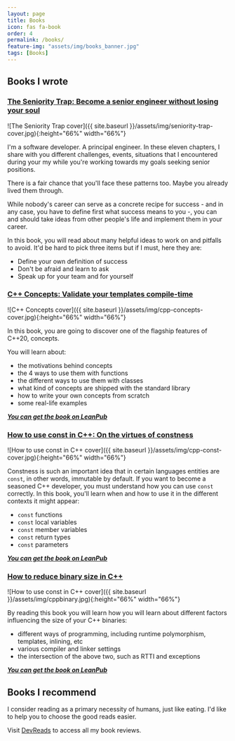 ```yaml
---
layout: page
title: Books
icon: fas fa-book
order: 4
permalink: /books/
feature-img: "assets/img/books_banner.jpg"
tags: [Books]
---
```


## Books I wrote

### [The Seniority Trap: Become a senior engineer without losing your soul](https://leanpub.com/thesenioritytrap/)

![The Seniority Trap cover]({{ site.baseurl }}/assets/img/seniority-trap-cover.jpg){:height="66%" width="66%"}

I'm a software developer. A principal engineer. In these eleven chapters, I share with you different challenges, events, situations that I encountered during your my while you're working towards my goals seeking senior positions.

There is a fair chance that you'll face these patterns too. Maybe you already lived them through.

While nobody's career can serve as a concrete recipe for success - and in any case, you have to define first what success means to you -, you can and should take ideas from other people's life and implement them in your career.

In this book, you will read about many helpful ideas to work on and pitfalls to avoid. It'd be hard to pick three items but if I must, here they are:

- Define your own definition of success
- Don't be afraid and learn to ask
- Speak up for your team and for yourself

### [C++ Concepts: Validate your templates compile-time](https://leanpub.com/cppconcepts/)

![C++ Concepts cover]({{ site.baseurl }}/assets/img/cpp-concepts-cover.jpg){:height="66%" width="66%"}

In this book, you are going to discover one of the flagship features of C++20, concepts.

You will learn about:

- the motivations behind concepts
- the 4 ways to use them with functions
- the different ways to use them with classes
- what kind of concepts are shipped with the standard library
- how to write your own concepts from scratch
- some real-life examples

***[You can get the book on LeanPub](https://leanpub.com/cppconcepts/)***

### [How to use const in C++: On the virtues of constness](https://leanpub.com/cppconst/)

![How to use const in C++ cover]({{ site.baseurl }}/assets/img/cpp-const-cover.jpg){:height="66%" width="66%"}

Constness is such an important idea that in certain languages entities are `const`, in other words, immutable by default. If you want to become a seasoned C++ developer, you must understand how you can use `const` correctly. In this book, you'll learn when and how to use it in the different contexts it might appear:

- `const` functions
- `const` local variables
- `const` member variables
- `const` return types
- `const` parameters

***[You can get the book on LeanPub](https://leanpub.com/cppconst/)***


### [How to reduce binary size in C++](https://leanpub.com/cppbinarysize/)

![How to use const in C++ cover]({{ site.baseurl }}/assets/img/cppbinary.jpg){:height="66%" width="66%"}

By reading this book you will learn how you will learn about different factors influencing the size of your C++ binaries:

- different ways of programming, including runtime polymorphism, templates, inlining, etc
- various compiler and linker settings
- the intersection of the above two, such as RTTI and exceptions

***[You can get the book on LeanPub](https://leanpub.com/cppbinarysize//)***

## Books I recommend

I consider reading as a primary necessity of humans, just like eating. I'd like to help you to choose the good reads easier.

Visit [DevReads](https://devreads.sandordargo.com/) to access all my book reviews.